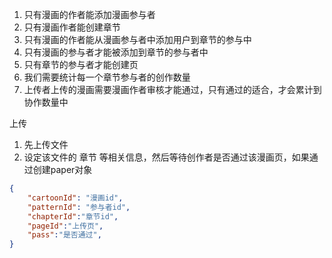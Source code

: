 1. 只有漫画的作者能添加漫画参与者
2. 只有漫画作者能创建章节
3. 只有漫画的作者能从漫画参与者中添加用户到章节的参与中
4. 只有漫画的参与者才能被添加到章节的参与者中
5. 只有章节的参与者才能创建页
6. 我们需要统计每一个章节参与者的创作数量
7. 上传者上传的漫画需要漫画作者审核才能通过，只有通过的适合，才会累计到协作数量中

上传
1. 先上传文件
2. 设定该文件的 章节 等相关信息，然后等待创作者是否通过该漫画页，如果通过创建paper对象 


``` json
{
    "cartoonId": "漫画id",
    "patternId": "参与者id",
    "chapterId":"章节id",    
    "pageId":"上传页",
    "pass":"是否通过",
}
```

